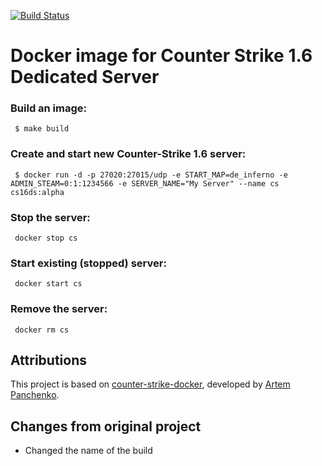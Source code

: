 [![Build Status](https://travis-ci.org/JimTouz/counter-strike-docker.svg?branch=master)](https://travis-ci.org/JimTouz/counter-strike-docker)



# Docker image for Counter Strike 1.6 Dedicated Server

### Build an image:

```
 $ make build
```

### Create and start new Counter-Strike 1.6 server:

```
 $ docker run -d -p 27020:27015/udp -e START_MAP=de_inferno -e ADMIN_STEAM=0:1:1234566 -e SERVER_NAME="My Server" --name cs cs16ds:alpha
```

### Stop the server:

```
 docker stop cs
```

### Start existing (stopped) server:

```
 docker start cs
```

### Remove the server:

```
 docker rm cs
```

## Attributions

This project is based on [counter-strike-docker](https://github.com/artem-panchenko/counter-strike-docker), developed by [Artem Panchenko](https://github.com/artem-panchenko).

## Changes from original project

* Changed the name of the build
